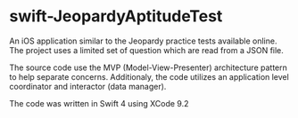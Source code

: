 # swift-JeopardyAptitudeTest

An iOS application similar to the Jeopardy practice tests available online.  The project uses a limited set of question which are read from a JSON file.

The source code use the MVP (Model-View-Presenter) architecture pattern to help separate concerns. Additionaly, the code utilizes an application level coordinator and interactor (data manager).

The code was written in Swift 4 using XCode 9.2
